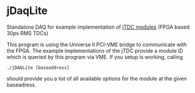 # jDaqLite
Standalone DAQ for example implementation of [jTDC modules](https://github.com/jobisoft/jTDC) (FPGA based 30ps RMS TDCs)

This program is using the Universe II PCI-VME bridge to communicate with the FPGA. The example implementations of the jTDC provide a module ID which is queried by this program via VME. If you setup is working, calling
```
./jDAQLite [baseaddress]
```
should provide you a list of all available options for the module at the given baseadress.
